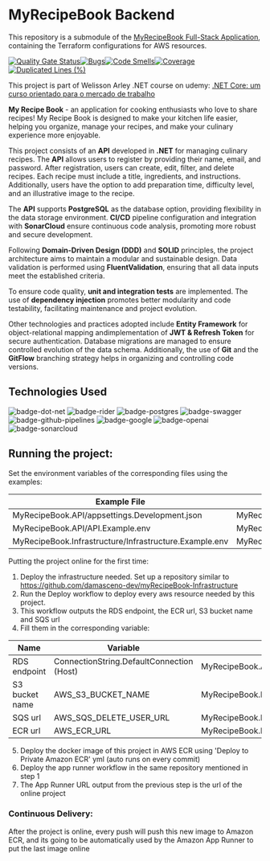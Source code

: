 # MyRecipeBook Backend


This repository is a submodule of the [MyRecipeBook Full-Stack Application](https://github.com/damasceno-dev/myRecipeBook), containing the Terraform configurations for AWS resources.

<!-- Sonarcloud badges -->
[![Quality Gate Status](https://sonarcloud.io/api/project_badges/measure?project=damasceno-dev_myRecipeBook-Backend&metric=alert_status)](https://sonarcloud.io/summary/new_code?id=damasceno-dev_myRecipeBook-Backend)[![Bugs](https://sonarcloud.io/api/project_badges/measure?project=damasceno-dev_myRecipeBook-Backend&metric=bugs)](https://sonarcloud.io/summary/new_code?id=damasceno-dev_myRecipeBook-Backend)[![Code Smells](https://sonarcloud.io/api/project_badges/measure?project=damasceno-dev_myRecipeBook-Backend&metric=code_smells)](https://sonarcloud.io/summary/new_code?id=damasceno-dev_myRecipeBook-Backend)[![Coverage](https://sonarcloud.io/api/project_badges/measure?project=damasceno-dev_myRecipeBook-Backend&metric=coverage)](https://sonarcloud.io/summary/new_code?id=damasceno-dev_myRecipeBook-Backend)[![Duplicated Lines (%)](https://sonarcloud.io/api/project_badges/measure?project=damasceno-dev_myRecipeBook-Backend&metric=duplicated_lines_density)](https://sonarcloud.io/summary/new_code?id=damasceno-dev_myRecipeBook-Backend)

This project is part of Welisson Arley .NET course on udemy: [.NET Core: um curso orientado para o mercado de trabalho](https://www.udemy.com/course/net-core-curso-orientado-para-mercado-de-trabalho)

**My Recipe Book** - an application for cooking enthusiasts who love to share recipes! My Recipe Book is designed to make your kitchen life easier, helping you organize, manage your recipes, and make your culinary experience more enjoyable.

This project consists of an **API** developed in **.NET** for managing culinary recipes. The **API** allows users to register by providing their name, email, and password. After registration, users can create, edit, filter, and delete recipes. Each recipe must include a title, ingredients, and instructions. Additionally, users have the option to add preparation time, difficulty level, and an illustrative image to the recipe.

The **API** supports **PostgreSQL** as the database option, providing flexibility in the data storage environment. **CI/CD** pipeline configuration and integration with **SonarCloud** ensure continuous code analysis, promoting more robust and secure development.

Following **Domain-Driven Design (DDD)** and **SOLID** principles, the project architecture aims to maintain a modular and sustainable design. Data validation is performed using **FluentValidation**, ensuring that all data inputs meet the established criteria.

To ensure code quality, **unit and integration tests** are implemented. The use of **dependency injection** promotes better modularity and code testability, facilitating maintenance and project evolution.

Other technologies and practices adopted include **Entity Framework** for object-relational mapping andimplementation of **JWT & Refresh Token** for secure authentication. Database migrations are managed to ensure controlled evolution of the data schema. Additionally, the use of **Git** and the **GitFlow** branching strategy helps in organizing and controlling code versions.

## Technologies Used

![badge-dot-net]
![badge-rider]
![badge-postgres]
![badge-swagger]
![badge-github-pipelines]
![badge-google]
![badge-openai]
![badge-sonarcloud]

## Running the project: 
Set the environment variables of the corresponding files using the examples:

| Example File                                           | Real File                                       |
|--------------------------------------------------------|-------------------------------------------------|
| MyRecipeBook.API/appsettings.Development.json          | MyRecipeBook.API/appsettings.Production.json    |
| MyRecipeBook.API/API.Example.env                       | MyRecipeBook.API/API.env                        |
| MyRecipeBook.Infrastructure/Infrastructure.Example.env | MyRecipeBook.Infrastructure/Infrastructure.env  |

Putting the project online for the first time:
1) Deploy the infrastructure needed. Set up a repository similar to https://github.com/damasceno-dev/myRecipeBook-Infrastructure
2) Run the Deploy workflow to deploy every aws resource needed by this project.
3) This workflow outputs the RDS endpoint, the ECR url, S3 bucket name and SQS url
4) Fill them in the corresponding variable:

| Name              | Variable                                   | File                                            |
|-------------------|--------------------------------------------|-------------------------------------------------|
| RDS endpoint      | ConnectionString.DefaultConnection (Host)  | MyRecipeBook.API/appsettings.Production.json    |
| S3 bucket name    | AWS_S3_BUCKET_NAME                         | MyRecipeBook.Infrastructure/Infrastructure.env  |
| SQS url           | AWS_SQS_DELETE_USER_URL                    | MyRecipeBook.Infrastructure/Infrastructure.env  |
| ECR url           | AWS_ECR_URL                                | MyRecipeBook.Infrastructure/Infrastructure.env  |

5) Deploy the docker image of this project in AWS ECR using 'Deploy to Private Amazon ECR' yml (auto runs on every commit)
6) Deploy the app runner workflow in the same repository mentioned in step 1
7) The App Runner URL output from the previous step is the url of the online project

### Continuous Delivery:
After the project is online, every push will push this new image to Amazon ECR,
and its going to be automatically used by the Amazon App Runner to put the last image online

<!-- Badges -->
[badge-dot-net]: https://img.shields.io/badge/.NET-512BD4?logo=dotnet&logoColor=fff&style=for-the-badge
[badge-rider]: https://img.shields.io/badge/Rider-000000?logo=rider&logoColor=fff&style=for-the-badge
[badge-postgres]: https://img.shields.io/badge/PostgreSQL-4169E1?logo=postgresql&logoColor=fff&style=for-the-badge
[badge-swagger]: https://img.shields.io/badge/Swagger-85EA2D?logo=swagger&logoColor=000&style=for-the-badge
[badge-github-pipelines]: https://img.shields.io/badge/GitHub%20Pipelines-2088FF?logo=githubactions&logoColor=fff&style=for-the-badge
[badge-google]: https://img.shields.io/badge/Google-4285F4?logo=google&logoColor=fff&style=for-the-badge
[badge-openai]: https://img.shields.io/badge/OpenAI-412991?logo=openai&logoColor=fff&style=for-the-badge
[badge-sonarcloud]: https://img.shields.io/badge/SonarCloud-F3702A?logo=sonarcloud&logoColor=fff&style=for-the-badge
